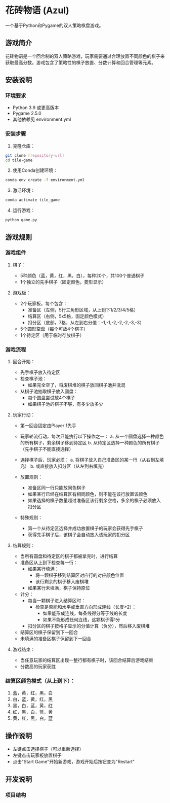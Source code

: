 # 花砖物语 (Azul)

一个基于Python和Pygame的双人策略棋盘游戏。

## 游戏简介

花砖物语是一个回合制的双人策略游戏，玩家需要通过合理放置不同颜色的棋子来获取最高分数。游戏包含了策略性的棋子放置、分数计算和回合管理等元素。

## 安装说明

### 环境要求
- Python 3.9 或更高版本
- Pygame 2.5.0
- 其他依赖见 environment.yml

### 安装步骤

1. 克隆仓库：
```bash
git clone [repository-url]
cd tile-game
```

2. 使用Conda创建环境：
```bash
conda env create -f environment.yml
```

3. 激活环境：
```bash
conda activate tile_game
```

4. 运行游戏：
```bash
python game.py
```

## 游戏规则

### 游戏组件
1. 棋子：
   - 5种颜色（蓝，黄，红，黑，白），每种20个，共100个普通棋子
   - 1个独立的先手棋子（固定颜色，菱形显示）

2. 游戏板：
   - 2个玩家板，每个包含：
     - 准备区（左侧，5行三角形区域，从上到下1/2/3/4/5格）
     - 结算区（右侧，5x5格，固定颜色模式）
     - 扣分区（底部，7格，从左到右分值：-1,-1,-2,-2,-2,-3,-3）
   - 5个圆形空盘（每个可放4个棋子）
   - 1个待定区（用于临时存放棋子）

### 游戏流程
1. 回合开始：
   - 先手棋子放入待定区
   - 检查棋子池：
     - 如果完全空了，将废棋堆的棋子放回棋子池并洗混
   - 从棋子池抽取棋子放入圆盘：
     - 每个圆盘尝试放4个棋子
     - 如果棋子池的棋子不够，有多少放多少

2. 玩家行动：
   - 第一回合固定由Player 1先手
   - 玩家轮流行动，每次只能执行以下操作之一：
     a. 从一个圆盘选择一种颜色的所有棋子，剩余棋子移到待定区
     b. 从待定区选择一种颜色的所有棋子（先手棋子不能直接选择）

   - 选择棋子后，玩家必须：
     a. 将棋子放入自己准备区的某一行（从右到左填充）
     b. 或直接放入扣分区（从左到右填充）

   - 放置规则：
     - 准备区同一行只能放同色棋子
     - 如果某行已经在结算区有相同颜色，则不能在该行放置该颜色
     - 如果选择的棋子数量超过准备区该行剩余空格，多余的棋子必须放入扣分区

   - 特殊规则：
     - 第一个从待定区选择并成功放置棋子的玩家会获得先手棋子
     - 获得先手棋子后，该棋子会自动放入该玩家的扣分区

3. 结算规则：
   - 当所有圆盘和待定区的棋子都被拿完时，进行结算
   - 准备区从上到下检查每一行：
     - 如果某行填满：
       - 将一颗棋子移到结算区对应行的对应颜色位置
       - 该行剩余的棋子移入废棋堆
     - 如果某行未填满，棋子保持原位
   - 计分：
     - 每当一颗棋子进入结算区时：
       - 检查是否能和水平或垂直方向形成连线（长度≥2）：
         - 如果能形成连线，每条线得分等于线的长度
         - 如果不能形成任何连线，这颗棋子得1分
     - 扣分区的棋子按格子显示的分值计算（负分），然后移入废棋堆
   - 结算区的棋子保留到下一回合
   - 未填满的准备区棋子保留到下一回合

4. 游戏结束：
   - 当任意玩家的结算区出现一整行都有棋子时，该回合结算后游戏结束
   - 分数高的玩家获胜

### 结算区颜色模式（从上到下）：
1. 蓝，黄，红，黑，白
2. 白，蓝，黄，红，黑
3. 黑，白，蓝，黄，红
4. 红，黑，白，蓝，黄
5. 黄，红，黑，白，蓝

## 操作说明
- 左键点击选择棋子（可以重新选择）
- 左键点击玩家板放置棋子
- 点击"Start Game"开始新游戏，游戏开始后按钮变为"Restart"

## 开发说明

### 项目结构